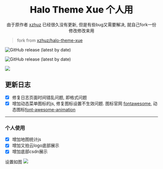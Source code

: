 # <div align="center" style="font-weight:800; font-size: 30px">Halo Theme Xue 个人用</div>

<p align="center">
由于原作者 <a href="https://github.com/xzhuz/halo-theme-xue">xzhuz</a> 已经很久没有更新, 但是有些bug又需要解决, 就自己fork一份修改修改来用
</p>

> fork from [xzhuz/halo-theme-xue](https://github.com/xzhuz/halo-theme-xue)

![GitHub release (latest by date)](https://img.shields.io/github/v/tag/zzzgd/halo-theme-xue?label=zzzgd/halo-theme-xue)

![GitHub release (latest by date)](https://img.shields.io/github/v/release/halo-dev/halo?label=halo&style=flat-square)

![](https://cdn.jsdelivr.net/gh/xzzai/static@master/uPic/screenshot-2300.png)

## 更新日志
- [x] 修复日志页面时间错乱问题, 即格式问题
- [x] 增加动态菜单图标的js, 修复图标设置不生效问题. 图标官网 [fontawesome](http://www.fontawesome.com.cn/), 动态图标[font-awesome-animation](https://l-lin.github.io/font-awesome-animation/)

---
### 个人使用
- [x] 增加地图统计js
- [x] 增加又拍云logo底部展示
- [x] 增加底部csdn展示

设置如图
![](https://cdn.jsdelivr.net/gh/zzzgd/halo-theme-xue@zzzgd/img/Snipaste_2021-07-07_17-51-01.png)


